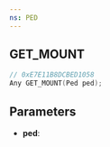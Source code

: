 ```yaml
---
ns: PED
---
```

## GET_MOUNT

```c
// 0xE7E11B8DCBED1058
Any GET_MOUNT(Ped ped);
```

## Parameters
* **ped**:

